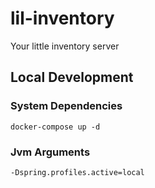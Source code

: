 # lil-inventory
Your little inventory server

## Local Development

### System Dependencies
`docker-compose up -d`

### Jvm Arguments
`-Dspring.profiles.active=local`
